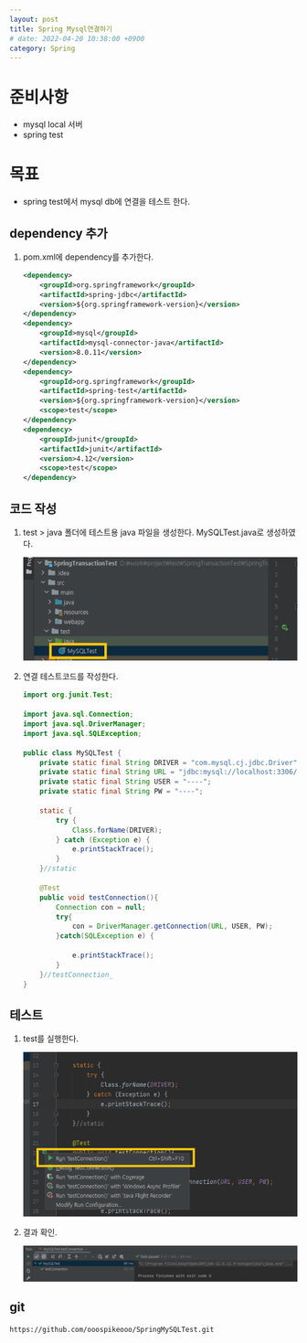 ```yaml
---
layout: post
title: Spring Mysql연결하기
# date: 2022-04-20 10:38:00 +0900
category: Spring
---
```


# 준비사항
* mysql local 서버
* spring test

# 목표
* spring test에서 mysql db에 연결을 테스트 한다.

## dependency 추가
1. pom.xml에 dependency를 추가한다.
    ```xml
    <dependency>
        <groupId>org.springframework</groupId>
        <artifactId>spring-jdbc</artifactId>
        <version>${org.springframework-version}</version>
    </dependency>
    <dependency>
        <groupId>mysql</groupId>
        <artifactId>mysql-connector-java</artifactId>
        <version>8.0.11</version>
    </dependency>
    <dependency>
        <groupId>org.springframework</groupId>
        <artifactId>spring-test</artifactId>
        <version>${org.springframework-version}</version>
        <scope>test</scope>
    </dependency>
    <dependency>
        <groupId>junit</groupId>
        <artifactId>junit</artifactId>
        <version>4.12</version>
        <scope>test</scope>
    </dependency>
    ```

## 코드 작성
1. test > java 폴더에 테스트용 java 파일을 생성한다. MySQLTest.java로 생성하였다.

    ![title](/public/img/post/2022-04-spring-mysql-connection/01.png)

1. 연결 테스트코드를 작성한다.
    ```java
    import org.junit.Test;

    import java.sql.Connection;
    import java.sql.DriverManager;
    import java.sql.SQLException;

    public class MySQLTest {
        private static final String DRIVER = "com.mysql.cj.jdbc.Driver";
        private static final String URL = "jdbc:mysql://localhost:3306/transaction_test?serverTimezone=Asia/Seoul&&useSSL=false";
        private static final String USER = "----";
        private static final String PW = "----";

        static {
            try {
                Class.forName(DRIVER);
            } catch (Exception e) {
                e.printStackTrace();
            }
        }//static

        @Test
        public void testConnection(){
            Connection con = null;
            try{
                con = DriverManager.getConnection(URL, USER, PW);
            }catch(SQLException e) {

                e.printStackTrace();
            }
        }//testConnection_
    }
    ```

## 테스트
1. test를 실행한다.

    ![title](/public/img/post/2022-04-spring-mysql-connection/02.png)

1. 결과 확인.

    ![title](/public/img/post/2022-04-spring-mysql-connection/03.png)

## git
    https://github.com/ooospikeooo/SpringMySQLTest.git